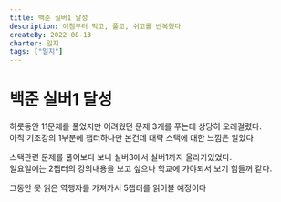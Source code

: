 ```yaml
---
title: 백준 실버1 달성
description: 아침부터 먹고, 풀고, 쉬고를 반복했다
createBy: 2022-08-13
charter: 일지
tags: ["일지"]
---
```


# 백준 실버1 달성

하룻동안 11문제를 풀었지만 어려웠던 문제 3개를 푸는데 상당히 오래걸렸다.  
아직 기초강의 1부분에 챕터하나만 본건데 대략 스택에 대한 느낌은 알았다

스택관련 문제를 풀어보다 보니 실버3에서 실버1까지 올라가있었다.  
일요일에는 2챕터의 강의내용을 보고 싶으나 학교에 가야되서 보기 힘들꺼 같다.

그동안 못 읽은 역행자를 가져가서 5챕터를 읽어볼 예정이다

